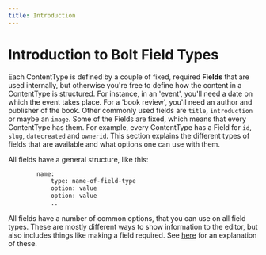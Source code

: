 ```yaml
---
title: Introduction
---
```

Introduction to Bolt Field Types
=========

Each ContentType is defined by a couple of fixed, required **Fields** that are
used internally, but otherwise you're free to define how the content in a
ContentType is structured. For instance, in an 'event', you'll need a date on
which the event takes place. For a 'book review', you'll need an author and
publisher of the book. Other commonly used fields are `title`, `introduction`
or maybe an `image`. Some of the Fields are fixed, which means that every
ContentType has them. For example, every ContentType has a Field for `id`,
`slug`, `datecreated` and `ownerid`. This section explains the different types
of fields that are available and what options one can use with them.

All fields have a general structure, like this:

```apache
        name:
            type: name-of-field-type
            option: value
            option: value
            ..
```

All fields have a number of common options, that you can use on all field types.
These are mostly different ways to show information to the editor, but also
includes things like making a field required. See [here](common) for an
explanation of these.